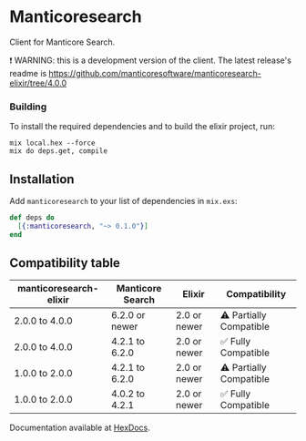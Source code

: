 # Manticoresearch

Сlient for Manticore Search. 

❗ WARNING: this is a development version of the client. The latest release's readme is https://github.com/manticoresoftware/manticoresearch-elixir/tree/4.0.0

### Building

To install the required dependencies and to build the elixir project, run:
```
mix local.hex --force
mix do deps.get, compile
```

## Installation

Add  `manticoresearch` to your list of dependencies in `mix.exs`:

```elixir
def deps do
  [{:manticoresearch, "~> 0.1.0"}]
end
```

## Compatibility table

| **manticoresearch-elixir** | **Manticore Search**  | **Elixir**    | **Compatibility**       |
| ---------------------------| --------------------- | --------------| ------------------------|
| 2.0.0 to 4.0.0             | 6.2.0 or newer        | 2.0 or newer  | ⚠️ Partially Compatible |
| 2.0.0 to 4.0.0             | 4.2.1 to 6.2.0        | 2.0 or newer  | ✅ Fully Compatible     |
| 1.0.0 to 2.0.0             | 4.2.1 to 6.2.0        | 2.0 or newer  | ⚠️ Partially Compatible |
| 1.0.0 to 2.0.0             | 4.0.2 to 4.2.1        | 2.0 or newer  | ✅ Fully Compatible     |


Documentation available at [HexDocs](https://hexdocs.pm/manticoresearch).
